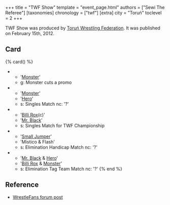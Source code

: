 +++
title = "TWF Show"
template = "event_page.html"
authors = ["Sewi The Referee"]
[taxonomies]
chronology = ["twf"]
[extra]
city = "Toruń"
toclevel = 2
+++

TWF Show was produced by [Toruń Wrestling Federation](@/o/twf.md). It was published on February 15th, 2012.

## Card

{% card() %}
- - '[Monster](@/w/chris-hunter.md)'
  - g: Monster cuts a promo
- - '[Monster](@/w/chris-hunter.md)'
  - '[Hero](@/w/pj-blake.md)'
  - s: Singles Match
    nc: '?'
- - '[Billi Rox](@/w/corin-mear.md)(c)'
  - '[Mr. Black](@/w/mr-black.md)'
  - s: Singles Match for TWF Championship
- - '[Small Jumper](@/w/small-jumper.md)'
  - 'Mistico & Flash'
  - s: Elimination Handicap Match
    nc: '?'
- - '[Mr. Black](@/w/mr-black.md) & [Hero](@/w/pj-blake.md)'
  - '[Billi Rox](@/w/corin-mear.md) & [Monster](@/w/chris-hunter.md)'
  - s: Elimination Tag Team Match
    nc: '?'
{% end %}

## Reference 

* [WrestleFans forum post](https://wrestlefans.pl/forum/viewtopic.php?f=59&t=27950)
